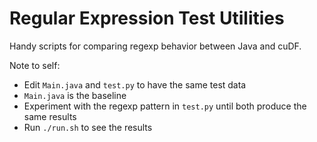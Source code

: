 # Regular Expression Test Utilities

Handy scripts for comparing regexp behavior between Java and cuDF.

Note to self:

- Edit `Main.java` and `test.py` to have the same test data
- `Main.java` is the baseline
- Experiment with the regexp pattern in `test.py` until both produce the same results
- Run `./run.sh` to see the results

